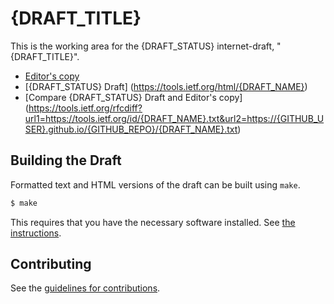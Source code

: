 # {DRAFT_TITLE}

This is the working area for the {DRAFT_STATUS} internet-draft, "{DRAFT_TITLE}".

* [Editor's copy](https://{GITHUB_USER}.github.io/{GITHUB_REPO}/)
* [{DRAFT_STATUS} Draft] (https://tools.ietf.org/html/{DRAFT_NAME})
* [Compare {DRAFT_STATUS} Draft and Editor's copy] (https://tools.ietf.org/rfcdiff?url1=https://tools.ietf.org/id/{DRAFT_NAME}.txt&url2=https://{GITHUB_USER}.github.io/{GITHUB_REPO}/{DRAFT_NAME}.txt)


## Building the Draft

Formatted text and HTML versions of the draft can be built using `make`.

```sh
$ make
```

This requires that you have the necessary software installed.  See
[the instructions](https://github.com/martinthomson/i-d-template/blob/master/doc/SETUP.md).


## Contributing

See the
[guidelines for contributions](https://github.com/{GITHUB_USER}/{GITHUB_REPO}/blob/master/CONTRIBUTING.md).

